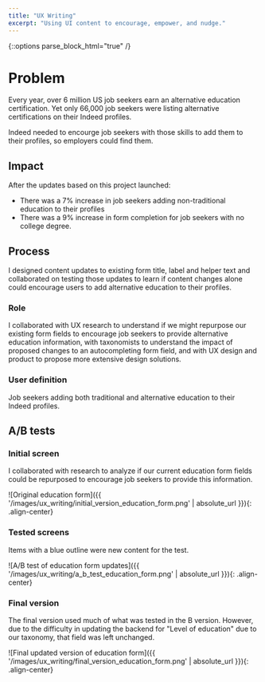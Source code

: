 ```yaml
---
title: "UX Writing"
excerpt: "Using UI content to encourage, empower, and nudge."
---
```

{::options parse_block_html="true" /}
<div class="portfolio-container">


# Problem
Every year, over 6 million US job seekers earn an alternative education certification. Yet only 66,000 job seekers were listing alternative certifications on their Indeed profiles.

Indeed needed to encourge job seekers with those skills to add them to their profiles, so employers could find them.

## Impact
After the updates based on this project launched:
- There was a 7% increase in job seekers adding non-traditional education to their profiles
- There was a 9% increase in form completion for job seekers with no college degree.

## Process
I designed content updates to existing form title, label and helper text and collaborated on testing those updates to learn if content changes alone could encourage users to add alternative education to their profiles.

### Role
I collaborated with UX research to understand if we might repurpose our existing form fields to encourage job seekers to provide alternative education information, with taxonomists to understand the impact of proposed changes to an autocompleting form field, and with UX design and product to propose more extensive design solutions.

### User definition
Job seekers adding both traditional and alternative education to their Indeed profiles.

## A/B tests

### Initial screen
I collaborated with research to analyze if our current education form fields could be repurposed to encourage job seekers to provide this information.

![Original education form]({{ '/images/ux_writing/initial_version_education_form.png' | absolute_url }}){: .align-center}

### Tested screens
Items with a blue outline were new content for the test.

![A/B test of education form updates]({{ '/images/ux_writing/a_b_test_education_form.png' | absolute_url }}){: .align-center}

### Final version
The final version used much of what was tested in the B version. However, due to the difficulty in updating the backend for "Level of education" due to our taxonomy, that field was left unchanged.

![Final updated version of education form]({{ '/images/ux_writing/final_version_education_form.png' | absolute_url }}){: .align-center}

<br/>
</div>
